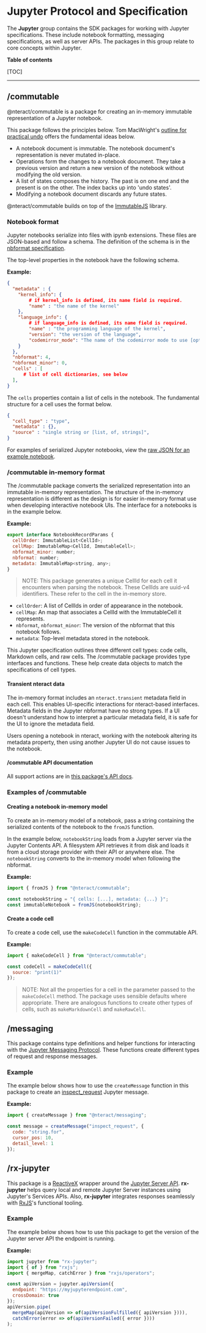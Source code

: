 # Jupyter Protocol and Specification

The **Jupyter** group contains the SDK packages for working with Jupyter specifications. These include notebook formatting, messaging specifications, as well as server APIs. The packages in this group relate to core concepts within Jupyter.

**Table of contents**

[TOC]   

---

## /commutable

@nteract/commutable is a package for creating an in-memory immutable representation of a Jupyter notebook.

This package follows the principles below. Tom MacWright's [outline for practical undo](http://www.macwright.org/2015/05/18/practical-undo.html) offers the fundamental ideas below.

- A notebook document is immutable. The notebook document's representation is never mutated in-place.
- Operations form the changes to a notebook document. They take a previous version and return a new version of the notebook without modifying the old version.
- A list of states composes the history. The past is on one end and the present is on the other. The index backs up into 'undo states'.
- Modifying a notebook document discards any future states.

@nteract/commutable builds on top of the [ImmutableJS](https://immutable-js.github.io/immutable-js/) library.

### Notebook format

Jupyter notebooks serialize into files with ipynb extensions. These files are JSON-based and follow a schema. The definition of the schema is in the [nbformat specification](https://nbformat.readthedocs.io/en/latest/).

The top-level properties in the notebook have the following schema.

**Example:**

```json
{
  "metadata" : {
    "kernel_info": {
        # if kernel_info is defined, its name field is required.
        "name" : "the name of the kernel"
    },
    "language_info": {
        # if language_info is defined, its name field is required.
        "name" : "the programming language of the kernel",
        "version": "the version of the language",
        "codemirror_mode": "The name of the codemirror mode to use [optional]"
    }
  },
  "nbformat": 4,
  "nbformat_minor": 0,
  "cells" : [
      # list of cell dictionaries, see below
  ],
}
```

The `cells` properties contain a list of cells in the notebook. The fundamental structure for a cell uses the format below.

```json
{
  "cell_type" : "type",
  "metadata" : {},
  "source" : "single string or [list, of, strings]",
}
```

For examples of serialized Jupyter notebooks, view the [raw JSON for an example notebook](https://raw.githubusercontent.com/nteract/examples/master/python/intro.ipynb).

### /commutable in-memory format

The /commutable package converts the serialized representation into an immutable in-memory representation. The structure of the in-memory representation is different as the design is for easier in-memory format use when developing interactive notebook UIs. The interface for a notebooks is in the example below.

**Example:**

```js
export interface NotebookRecordParams {
  cellOrder: ImmutableList<CellId>;
  cellMap: ImmutableMap<CellId, ImmutableCell>;
  nbformat_minor: number;
  nbformat: number;
  metadata: ImmutableMap<string, any>;
}
```

> NOTE: This package generates a unique CellId for each cell it encounters when parsing the notebook. These CellIds are uuid-v4 identifiers. These refer to the cell in the in-memory store.

- `cellOrder`: A list of CellIds in order of appearance in the notebook.
- `cellMap`: An map that associates a CellId with the ImmutableCell it represents.
- `nbformat`, `nbformat_minor`: The version of the nbformat that this notebook follows.
- `metadata`: Top-level metadata stored in the notebook.

This Jupyter specification outlines three different cell types: code cells, Markdown cells, and raw cells. The /commutable package provides type interfaces and functions. These help create data objects to match the specifications of cell types.

#### Transient nteract data

The in-memory format includes an `nteract.transient` metadata field in each cell. This enables UI-specific interactions for nteract-based interfaces. Metadata fields in the Jupyter nbformat have no strong types. If a UI doesn't understand how to interpret a particular metadata field, it is safe for the UI to ignore the metadata field.

Users opening a notebook in nteract, working with the notebook altering its metadata property, then using another Jupyter UI do not cause issues to the notebook. 

#### /commutable API documentation

All support actions are in [this package's API docs](https://packages.nteract.io/modules/commutable.html).

### Examples of /commutable

#### Creating a notebook in-memory model

To create an in-memory model of a notebook, pass a string containing the serialized contents of the notebook to the `fromJS` function.

In the example below, `notebookString` loads from a Jupyter server via the Jupyter Contents API. A filesystem API retrieves it from disk and loads it from a cloud storage provider with their API or anywhere else. The `notebookString` converts to the in-memory model when following the nbformat.

**Example:**

```js
import { fromJS } from "@nteract/commutable";

const notebookString = "{ cells: [...], metadata: {...} }";
const immutableNotebook = fromJS(notebookString);
```

#### Create a code cell

To create a code cell, use the `makeCodeCell` function in the commutable API.

**Example:**

```js
import { makeCodeCell } from "@nteract/commutable";

const codeCell = makeCodeCell({
  source: "print(1)"
});
```

> NOTE: Not all the properties for a cell in the parameter passed to the `makeCodeCell` method. The package uses sensible defaults where appropriate. There are analogous functions to create other types of cells, such as `makeMarkdownCell` and `makeRawCell`.


## /messaging

This package contains type definitions and helper functions for interacting with the [Jupyter Messaging Protocol](https://jupyter-client.readthedocs.io/en/stable/messaging.html). These functions create different types of request and response messages.

### Example

The example below shows how to use the `createMessage` function in this package to create an [inspect_request](https://jupyter-client.readthedocs.io/en/stable/messaging.html#introspection) Jupyter message.

**Example:**

```javascript
import { createMessage } from "@nteract/messaging";

const message = createMessage("inspect_request", {
  code: "string.for",
  cursor_pos: 10,
  detail_level: 1
});
```

## /rx-jupyter

This package is a [ReactiveX](http://reactivex.io/) wrapper around the [Jupyter Server API](http://jupyter-api.surge.sh/). **rx-jupyter** helps query local and remote Jupyter Server instances using Jupyter's Services APIs. Also, **rx-jupyter** integrates responses seamlessly with [RxJS](https://rxjs-dev.firebaseapp.com/)'s functional tooling.

### Example

The example below shows how to use this package to get the version of the Jupyter server API the endpoint is running.

**Example:**

```javascript
import jupyter from "rx-jupyter";
import { of } from "rxjs";
import { mergeMap, catchError } from "rxjs/operators";

const apiVersion = jupyter.apiVersion({
  endpoint: "https://myjupyterendpoint.com",
  crossDomain: true
});
apiVersion.pipe(
  mergeMap(apiVersion => of(apiVersionFulfilled({ apiVersion }))),
  catchError(error => of(apiVersionFailed({ error })))
);
```
